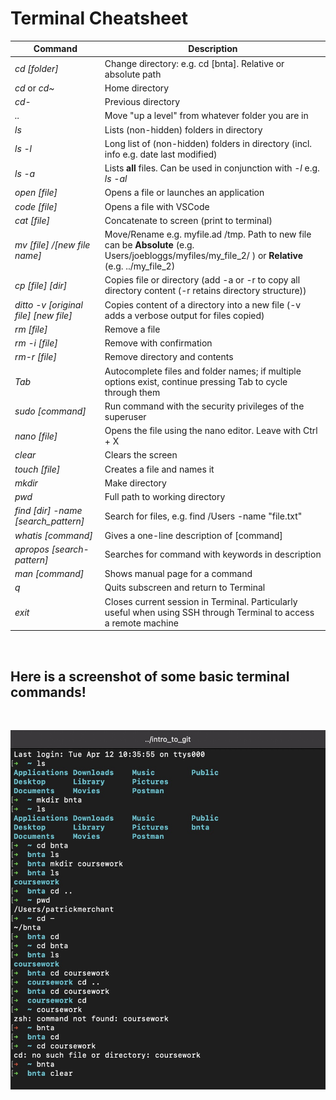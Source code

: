 # Terminal Cheatsheet
| Command | Description|
| ----------- | ----------- |
| *cd [folder]* | Change directory: e.g. cd [bnta]. Relative or absolute path |
| *cd* or *cd~* | Home directory |
| *cd-* | Previous directory |
| *..* | Move "up a level" from whatever folder you are in |
| *ls* | Lists (non-hidden) folders in directory |
| *ls -l* | Long list of (non-hidden) folders in directory (incl. info e.g. date last modified) |
| *ls -a* | Lists **all** files. Can be used in conjunction with *-l* e.g. *ls -al* |
| *open [file]* | Opens a file or launches an application |
| *code [file]* | Opens a file with VSCode |
| *cat [file]* | Concatenate to screen (print to terminal) |
| *mv [file] /[new file name]* | Move/Rename e.g. myfile.ad /tmp. Path to new file can be **Absolute** (e.g. Users/joebloggs/myfiles/my_file_2/ ) or **Relative** (e.g. ../my_file_2) |
| *cp [file] [dir]* | Copies file or directory (add -a or -r to copy all directory content (-r retains directory structure)) |
| *ditto -v [original file] [new file]* | Copies content of a directory into a new file (-v adds a verbose output for files copied) |
| *rm [file]* | Remove a file |
| *rm -i [file]* | Remove with confirmation |
| *rm-r [file]* | Remove directory and contents |
| *Tab* | Autocomplete files and folder names; if multiple options exist, continue pressing Tab to cycle through them |
| *sudo [command]* | Run command with the security privileges of the superuser |
| *nano [file]* | Opens the file using the nano editor. Leave with Ctrl + X |
| *clear* | Clears the screen |
| *touch [file]* | Creates a file and names it |
| *mkdir* | Make directory |
| *pwd* | Full path to working directory |
| *find [dir] -name [search_pattern]* | Search for files, e.g. find /Users -name "file.txt" |
| *whatis [command]* | Gives a one-line description of [command]
| *apropos [search-pattern]* | Searches for command with keywords in description |
| *man [command]* | Shows manual page for a command |
| *q* | Quits subscreen and return to Terminal |
| *exit* | Closes current session in Terminal. Particularly useful when using SSH through Terminal to access a remote machine | 

<br>

## Here is a screenshot of some basic terminal commands!

<br>

![A screenshot of some basic terminal commands!](https://raw.githubusercontent.com/patrick-merchant/terminal-lab/main/terminal_screenshot.jpg "Terminal Screenshot")
